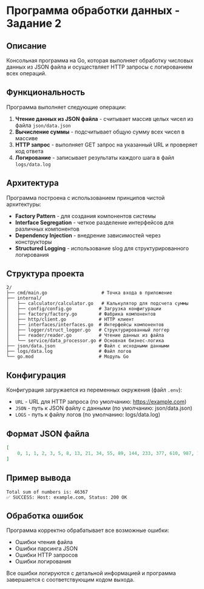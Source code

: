 # Программа обработки данных - Задание 2

## Описание
Консольная программа на Go, которая выполняет обработку числовых данных из JSON файла и осуществляет HTTP запросы с логированием всех операций.

## Функциональность
Программа выполняет следующие операции:

1. **Чтение данных из JSON файла** - считывает массив целых чисел из файла `json/data.json`
2. **Вычисление суммы** - подсчитывает общую сумму всех чисел в массиве
3. **HTTP запрос** - выполняет GET запрос на указанный URL и проверяет код ответа
4. **Логирование** - записывает результаты каждого шага в файл `logs/data.log`

## Архитектура
Программа построена с использованием принципов чистой архитектуры:

- **Factory Pattern** - для создания компонентов системы
- **Interface Segregation** - четкое разделение интерфейсов для различных компонентов
- **Dependency Injection** - внедрение зависимостей через конструкторы
- **Structured Logging** - использование slog для структурированного логирования

## Структура проекта
```
2/
├── cmd/main.go                    # Точка входа в приложение
├── internal/
│   ├── calculator/calculator.go   # Калькулятор для подсчета суммы
│   ├── config/config.go          # Загрузка конфигурации
│   ├── factory/factory.go        # Фабрика компонентов
│   ├── http/client.go            # HTTP клиент
│   ├── interfaces/interfaces.go  # Интерфейсы компонентов
│   ├── logger/struct_logger.go   # Структурированный логгер
│   ├── reader/reader.go          # Чтение данных из файла
│   └── service/data_processor.go # Основная бизнес-логика
├── json/data.json                # Файл с исходными данными
├── logs/data.log                 # Файл логов
└── go.mod                        # Модуль Go
```

## Конфигурация
Конфигурация загружается из переменных окружения (файл `.env`):

- `URL` - URL для HTTP запроса (по умолчанию: https://example.com)
- `JSON` - путь к JSON файлу с данными (по умолчанию: json/data.json)
- `LOGS` - путь к файлу логов (по умолчанию: logs/data.log)

## Формат JSON файла
```json
[
    0, 1, 1, 2, 3, 5, 8, 13, 21, 34, 55, 89, 144, 233, 377, 610, 987, 1597, 2584, 4181, 6765, 10946, 17711
]
```

## Пример вывода
```
Total sum of numbers is: 46367
✅ SUCCESS: Host: example.com, Status: 200 OK
```

## Обработка ошибок
Программа корректно обрабатывает все возможные ошибки:
- Ошибки чтения файла
- Ошибки парсинга JSON
- Ошибки HTTP запросов
- Ошибки логирования

Все ошибки логируются с детальной информацией и программа завершается с соответствующим кодом выхода.